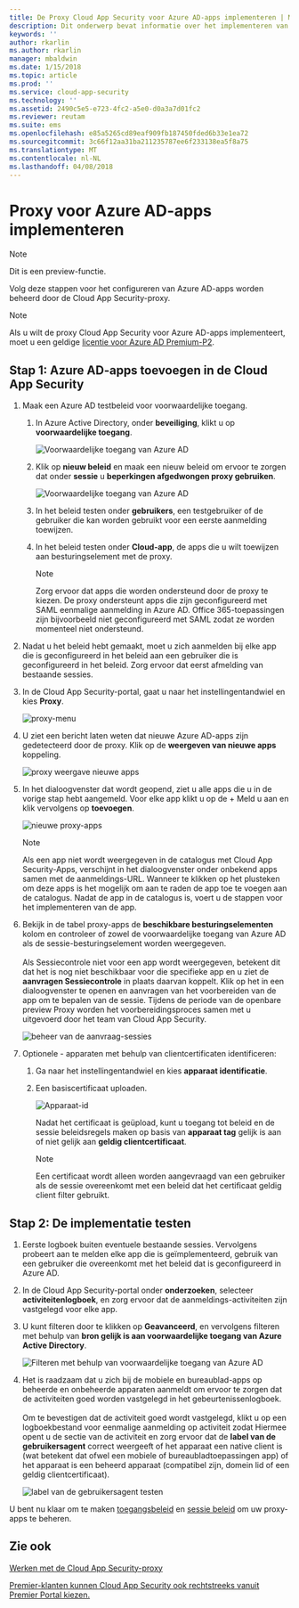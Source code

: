 ```yaml
---
title: De Proxy Cloud App Security voor Azure AD-apps implementeren | Microsoft Docs
description: Dit onderwerp bevat informatie over het implementeren van de Microsoft Cloud App Security-Proxy voor Azure AD-apps.
keywords: ''
author: rkarlin
ms.author: rkarlin
manager: mbaldwin
ms.date: 1/15/2018
ms.topic: article
ms.prod: ''
ms.service: cloud-app-security
ms.technology: ''
ms.assetid: 2490c5e5-e723-4fc2-a5e0-d0a3a7d01fc2
ms.reviewer: reutam
ms.suite: ems
ms.openlocfilehash: e85a5265cd89eaf909fb187450fded6b33e1ea72
ms.sourcegitcommit: 3c66f12aa31ba211235787ee6f233138ea5f8a75
ms.translationtype: MT
ms.contentlocale: nl-NL
ms.lasthandoff: 04/08/2018
---
```

# <a name="deploy-proxy-for-azure-ad-apps"></a>Proxy voor Azure AD-apps implementeren

> [!NOTE]
> Dit is een preview-functie.

Volg deze stappen voor het configureren van Azure AD-apps worden beheerd door de Cloud App Security-proxy.

> [!NOTE]
> Als u wilt de proxy Cloud App Security voor Azure AD-apps implementeert, moet u een geldige [licentie voor Azure AD Premium-P2](https://docs.microsoft.com/azure/active-directory/license-users-groups).

## <a name="step-1-add-azure-ad-apps-in-cloud-app-security"></a>Stap 1: Azure AD-apps toevoegen in de Cloud App Security  

1. Maak een Azure AD testbeleid voor voorwaardelijke toegang.

   1. In Azure Active Directory, onder **beveiliging**, klikt u op **voorwaardelijke toegang**.

      ![Voorwaardelijke toegang van Azure AD](./media/aad-conditional-access.png)

   2. Klik op **nieuw beleid** en maak een nieuw beleid om ervoor te zorgen dat onder **sessie** u **beperkingen afgedwongen proxy gebruiken**.

      ![Voorwaardelijke toegang van Azure AD](./media/proxy-deploy-restrictions-aad.png)

   3. In het beleid testen onder **gebruikers**, een testgebruiker of de gebruiker die kan worden gebruikt voor een eerste aanmelding toewijzen.
    
   4. In het beleid testen onder **Cloud-app**, de apps die u wilt toewijzen aan besturingselement met de proxy. 

      > [!NOTE]
      >Zorg ervoor dat apps die worden ondersteund door de proxy te kiezen. De proxy ondersteunt apps die zijn geconfigureerd met SAML eenmalige aanmelding in Azure AD. Office 365-toepassingen zijn bijvoorbeeld niet geconfigureerd met SAML zodat ze worden momenteel niet ondersteund.


2. Nadat u het beleid hebt gemaakt, moet u zich aanmelden bij elke app die is geconfigureerd in het beleid aan een gebruiker die is geconfigureerd in het beleid. Zorg ervoor dat eerst afmelding van bestaande sessies.

3. In de Cloud App Security-portal, gaat u naar het instellingentandwiel en kies **Proxy**. 
    
     ![proxy-menu](./media/proxy-menu.png)

4. U ziet een bericht laten weten dat nieuwe Azure AD-apps zijn gedetecteerd door de proxy. Klik op de **weergeven van nieuwe apps** koppeling.

   ![proxy weergave nieuwe apps](./media/proxy-view-new-apps.png)

5. In het dialoogvenster dat wordt geopend, ziet u alle apps die u in de vorige stap hebt aangemeld. Voor elke app klikt u op de + Meld u aan en klik vervolgens op **toevoegen**.

   ![nieuwe proxy-apps](./media/proxy-new-app.png)

   > [!NOTE]
   > Als een app niet wordt weergegeven in de catalogus met Cloud App Security-Apps, verschijnt in het dialoogvenster onder onbekend apps samen met de aanmeldings-URL. Wanneer te klikken op het plusteken om deze apps is het mogelijk om aan te raden de app toe te voegen aan de catalogus. Nadat de app in de catalogus is, voert u de stappen voor het implementeren van de app. 

6. Bekijk in de tabel proxy-apps de **beschikbare besturingselementen** kolom en controleer of zowel de voorwaardelijke toegang van Azure AD als de sessie-besturingselement worden weergegeven. <br></br>Als Sessiecontrole niet voor een app wordt weergegeven, betekent dit dat het is nog niet beschikbaar voor die specifieke app en u ziet de **aanvragen Sessiecontrole** in plaats daarvan koppelt. Klik op het in een dialoogvenster te openen en aanvragen van het voorbereiden van de app om te bepalen van de sessie. Tijdens de periode van de openbare preview Proxy worden het voorbereidingsproces samen met u uitgevoerd door het team van Cloud App Security.
  
   ![beheer van de aanvraag-sessies](./media/request-session-control.png)

7. Optionele - apparaten met behulp van clientcertificaten identificeren:

   1. Ga naar het instellingentandwiel en kies **apparaat identificatie**.

   2. Een basiscertificaat uploaden.

      ![Apparaat-id](./media/device-identification.png)
 
      Nadat het certificaat is geüpload, kunt u toegang tot beleid en de sessie beleidsregels maken op basis van **apparaat tag** gelijk is aan of niet gelijk aan **geldig clientcertificaat**.
 
      > [!NOTE]
      >Een certificaat wordt alleen worden aangevraagd van een gebruiker als de sessie overeenkomt met een beleid dat het certificaat geldig client filter gebruikt. 

## <a name="step-2-test-the-deployment"></a>Stap 2: De implementatie testen

1. Eerste logboek buiten eventuele bestaande sessies. Vervolgens probeert aan te melden elke app die is geïmplementeerd, gebruik van een gebruiker die overeenkomt met het beleid dat is geconfigureerd in Azure AD. 

2. In de Cloud App Security-portal onder **onderzoeken**, selecteer **activiteitenlogboek**, en zorg ervoor dat de aanmeldings-activiteiten zijn vastgelegd voor elke app.

3. U kunt filteren door te klikken op **Geavanceerd**, en vervolgens filteren met behulp van **bron gelijk is aan voorwaardelijke toegang van Azure Active Directory**.

    ![Filteren met behulp van voorwaardelijke toegang van Azure AD](./media/sso-logon.png)

4. Het is raadzaam dat u zich bij de mobiele en bureaublad-apps op beheerde en onbeheerde apparaten aanmeldt om ervoor te zorgen dat de activiteiten goed worden vastgelegd in het gebeurtenissenlogboek.<br></br>
   Om te bevestigen dat de activiteit goed wordt vastgelegd, klikt u op een logboekbestand voor eenmalige aanmelding op activiteit zodat Hiermee opent u de sectie van de activiteit en zorg ervoor dat de **label van de gebruikersagent** correct weergeeft of het apparaat een native client is (wat betekent dat ofwel een mobiele of bureaubladtoepassingen app) of het apparaat is een beheerd apparaat (compatibel zijn, domein lid of een geldig clientcertificaat).
 
   ![label van de gebruikersagent testen](./media/domain-joined.png)


U bent nu klaar om te maken [toegangsbeleid](access-policy-aad.md) en [sessie beleid](session-policy-aad.md) om uw proxy-apps te beheren.



## <a name="see-also"></a>Zie ook  
[Werken met de Cloud App Security-proxy](proxy-intro-aad.md)   

[Premier-klanten kunnen Cloud App Security ook rechtstreeks vanuit Premier Portal kiezen.](https://premier.microsoft.com/)  
  